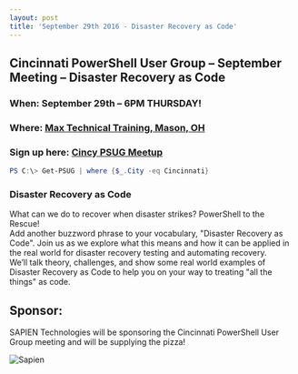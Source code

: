 ```yaml
---
layout: post
title: 'September 29th 2016 - Disaster Recovery as Code'
---
```


## Cincinnati PowerShell User Group – September Meeting – Disaster Recovery as Code

### When: September 29th – 6PM **THURSDAY!**

### Where: [Max Technical Training, Mason, OH](https://goo.gl/maps/ijBGbvJQR3B2)

### Sign up here: [Cincy PSUG Meetup](http://www.meetup.com/TechLife-Cincinnati/events/234046883/)

```powershell 
PS C:\> Get-PSUG | where {$_.City -eq Cincinnati}
```

### **Disaster Recovery as Code**

What can we do to recover when disaster strikes? PowerShell to the Rescue!  
Add another buzzword phrase to your vocabulary, "Disaster Recovery as Code".  Join us as we explore what this means and how it can be applied in the real world for disaster recovery testing and automating recovery.  
We’ll talk theory, challenges, and show some real world examples of Disaster Recovery as Code to help you on your way to treating "all the things" as code.

## Sponsor:

SAPIEN Technologies will be sponsoring the Cincinnati PowerShell User Group meeting and will be supplying the pizza!

![Sapien](http://cincypowershell.org/img/sapien.jpeg)
